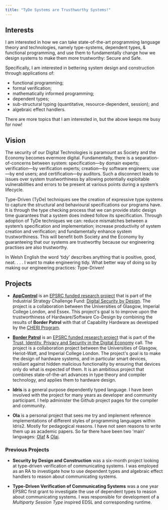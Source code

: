 ```yaml
---
title: "TyDe Systems are Trusthworthy Systems!"
---
```


## Interests

I am interested in how we can take state-of-the-art programming language theory and technologies, namely type-systems, dependent types, & functional programming, and use them to fundamentally change how we design systems to make them more trustworthy:
Secure and Safe.

Specifically, I am interested in bettering system design and construction through applications of:

+ functional programming;
+ formal verification;
+ mathematically informed programming;
+ dependent types;
+ sub-structural typing (quantitative, resource-dependent, session); and
+ algebraic effect handlers.

There are more topics that I am interested in, but the above keeps me busy for now!

## Vision

The security of our Digital Technologies is paramount as Society and the Economy becomes evermore digital. Fundamentally, there
is a separation-of-concerns between system: specification—by domain experts; verification—by verification experts; creation—by
software engineers; use—by end users; and certification—by auditors. Such a disconnect leads to issues over system trustworthiness
by allowing potentially exploitable vulnerabilities and errors to be present at various points during a system’s lifecycle.

Type-Driven (TyDe) techniques see the creation of expressive type systems to capture the structural and behavioural specifications
our programs have. It is through the type checking process that we can provide static design time guarantees that a system does
indeed follow its specification. Through adoption of TyDe techniques we can: reduce mismatches between a system’s specification
and implementation; increase productivity of system creation and verification; and fundamentally enhance system trustworthiness.
This will benefit both Society and the Economy by guaranteeing that our systems are trustworthy because our engineering practises
are also trustworthy.

In Welsh English the word ‘tidy’ describes anything that is positive, good, neat. . . . I want to make engineering tidy. What better way
of doing so by making our engineering practices: Type-Driven!


## Projects

+ [**AppControl**](https://dsbd-appcontrol.github.io) is an [EPSRC funded research project](https://gow.epsrc.ukri.org/NGBOViewGrant.aspx?GrantRef=EP/V000462/1) that is part of the Industrial Strategy Challenge Fund: [Digital Security by Design](https://epsrc.ukri.org/funding/calls/iscf-digital-security-by-design-research-projects/).
The project is a collaboration between the Universities of Glasgow, Imperial College London, and Essex.
This project's goal is to improve upon the trustworthiness of Hardware/Software Co-Design by combining the results of **Border Patrol** with that of Capability Hardware as developed by the [CHERI Program](https://www.cl.cam.ac.uk/research/security/ctsrd/cheri/dsbd.html).


+ [**Border Patrol**](https://border-patrol.github.io) is an [EPSRC funded research project](http://gow.epsrc.ac.uk/NGBOViewGrant.aspx?GrantRef=EP/N028201/1) that is part of the [Trust, Identity, Privacy and Security in the Digital Economy](https://www.epsrc.ac.uk/funding/calls/trustidentityprivacysecurity/) call.
The project is a collaboration project between the Universities of Glasgow, Heriot-Watt, and Imperial College London.
The project's goal is to make the design of hardware systems, and in particular smart devices, resiliant against hidden malicious functionality by ensuring that devices only do what is expected of them. It is an ambitious project that combines state-of-the-art advances in type theory and compiler technology, and applies them to hardware design.

+ **Idris** is a general purpose dependently typed language.
I have been involved with the project for many years as developer and community participant.
I help administer the Github project pages for the compiler and community.

+ **Ola** is a personal project that sees me try and implement reference implementations of different styles of programming languages within Idris2.
  Mostly for pedagogical reasons.
  I have not seen reasons to write them up as academic papers.
  So far there have been two 'main' languages: [Olaf](https://github.com/jfdm/olaf-lang) & [Olai](https://github.com/jfdm/olai-lang).

<!--
+ **BiGraphER** I am currently getting involved with the [BigraphER project](http://www.dcs.gla.ac.uk/~michele/bigrapher.html).
Bigraphs are an interesting formalism for modelling communicating systems.
I am applying my expertise in dependent types to help further reason about domain specific bigraphical models.
-->

### Previous Projects

+ **Security by Design and Construction** was a six-month project looking at type-driven verification of communicating systems. I was employed as an RA to investigate how to use dependent types and algebraic effect handlers to reason about communicating systems.

+ **Type-Driven Verification of Communicating Systems** was a one year EPSRC first grant to investigate the use of dependent types to reason about communicating systems. I was responsible for development of a *Multiparty Session Type* inspired EDSL and corresponding runtime.

<!--
## Software

Software that I develop for both work and other reasons.
There are more repo's on GitHub but I will list important ones here.

### Research

#### AppControl

See: <https://github.com/DSbD-AppControl>

#### Border-Patrol

See: <https://github.com/border-patrol>


#### From My PhD

+ @sif-lang
+ @idris-xml
+ @idris-grl
+ @idris-containers
+ @idris-config
+ @idris-argparse
+ @edda


#### Other

+ @sta-latex
-->
